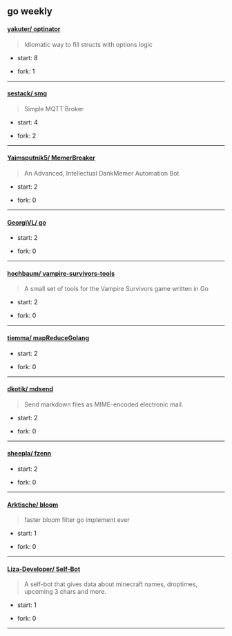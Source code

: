 ## go weekly

#### [yakuter/ optinator](https://github.com/yakuter/optinator)
>  Idiomatic way to fill structs with options logic
+ start: 8
+ fork: 1
---
#### [sestack/ smq](https://github.com/sestack/smq)
>  Simple MQTT Broker
+ start: 4
+ fork: 2
---
#### [Yaimsputnik5/ MemerBreaker](https://github.com/Yaimsputnik5/MemerBreaker)
>  An Advanced, Intellectual DankMemer Automation Bot
+ start: 2
+ fork: 0
---
#### [GeorgiVL/ go](https://github.com/GeorgiVL/go)
>  
+ start: 2
+ fork: 0
---
#### [hochbaum/ vampire-survivors-tools](https://github.com/hochbaum/vampire-survivors-tools)
>  A small set of tools for the Vampire Survivors game written in Go
+ start: 2
+ fork: 0
---
#### [tiemma/ mapReduceGolang](https://github.com/tiemma/mapReduceGolang)
>  
+ start: 2
+ fork: 0
---
#### [dkotik/ mdsend](https://github.com/dkotik/mdsend)
>  Send markdown files as MIME-encoded electronic mail.
+ start: 2
+ fork: 0
---
#### [sheepla/ fzenn](https://github.com/sheepla/fzenn)
>  
+ start: 2
+ fork: 0
---
#### [Arktische/ bloom](https://github.com/Arktische/bloom)
>  faster bloom filter go implement ever
+ start: 1
+ fork: 0
---
#### [Liza-Developer/ Self-Bot](https://github.com/Liza-Developer/Self-Bot)
>  A self-bot that gives data about minecraft names, droptimes, upcoming 3 chars and more.
+ start: 1
+ fork: 0
---